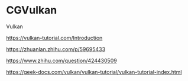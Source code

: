# CGVulkan
Vulkan

https://vulkan-tutorial.com/Introduction

https://zhuanlan.zhihu.com/p/59695433

https://www.zhihu.com/question/424430509

https://geek-docs.com/vulkan/vulkan-tutorial/vulkan-tutorial-index.html

